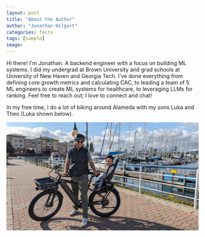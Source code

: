 ```yaml
---
layout: post
title: "About the Author"
author: "Jonathan Hilgart"
categories: facts
tags: [sample]
image: 
---
```


Hi there! I'm Jonathan. A backend engineer with a focus on building ML systems. I did my undergrad at Brown University and grad schools at University of New Haven and Georgia Tech. I've done everything from defining core growth metrics and calculating CAC, to leading a team of 5 ML engineers to create ML systems for healthcare, to leveraging LLMs for ranking. Feel free to reach out; I love to connect and chat!

In my free time, I do a lot of biking around Alameda with my sons Luka and Theo (Luka shown below).

![me_and_luka](https://github.com/jonhilgart22/jonhilgart22.github.io/blob/gh-pages/assets/img/me_and_luka_bike.jpg)
